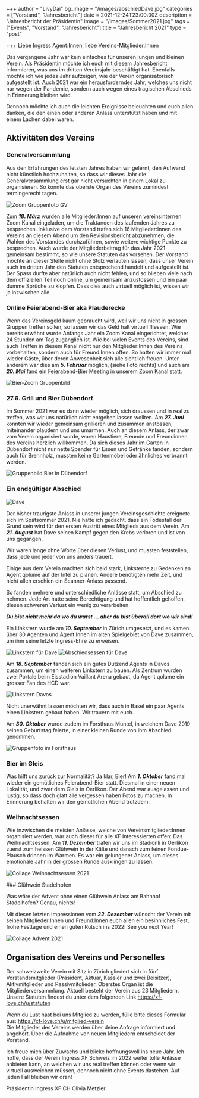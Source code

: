+++
author = "LivyDai"
bg_image = "/images/abschiedDave.jpg"
categories = ["Vorstand", "Jahresbericht"]
date = 2021-12-24T23:00:00Z
description = "Jahresbericht der Präsidentin"
image = "/images/Sommer2021.jpg"
tags = ["Events", "Vorstand", "Jahresbericht"]
title = "Jahresbericht 2021"
type = "post"

+++
Liebe Ingress Agent:Innen, liebe Vereins-Mitglieder:Innen

Das vergangene Jahr war kein einfaches für unseren jungen und kleinen Verein. Als Präsidentin möchte ich euch mit diesem Jahresbericht informieren, was uns im dritten Vereinsjahr beschäftigt hat. Ebenfalls möchte ich wie jedes Jahr aufzeigen, wie der Verein organisatorisch aufgestellt ist. 
Auch 2021 war ein herausforderndes Jahr, welches uns nicht nur wegen der Pandemie, sondern auch wegen eines tragischen Abschieds in Erinnerung bleiben wird. 

Dennoch möchte ich auch die leichten Ereignisse beleuchten und euch allen danken, die den einen oder anderen Anlass unterstützt haben und mit einem Lachen dabei waren. 


## Aktivitäten des Vereins

### Generalversammlung

Aus den Erfahrungen des letzten Jahres haben wir gelernt, den Aufwand nicht künstlich hochzuhalten, so dass wir dieses Jahr die Generalversammlung erst gar nicht versuchten in einem Lokal zu organisieren. So konnte das oberste Organ des Vereins zumindest termingerecht tagen. 

![Zoom Gruppenfoto GV](/images/MV2021Zoom.jpg)

Zum ***18. März*** wurden alle Mitglieder:Innen auf unseren vereinsinternen Zoom Kanal eingeladen, um die Traktanden des laufenden Jahres zu besprechen. 
Inklusive dem Vorstand trafen sich 16 Mitglieder:Innen des Vereins an diesem Abend um den Revisionsbericht abzunehmen, die Wahlen des Vorstandes durchzuführen, sowie weitere wichtige Punkte zu besprechen. Auch wurde der Mitgliederbeitrag für das Jahr 2021 gemeinsam bestimmt, so wie unsere Statuten das vorsehen. 
Der Vorstand möchte an dieser Stelle nicht ohne Stolz verlauten lassen, dass unser Verein auch im dritten Jahr den Statuten entsprechend handelt und aufgestellt ist.
Der Spass durfte aber natürlich auch nicht fehlen, und so blieben viele nach dem offiziellen Teil noch online, um gemeinsam anzustossen und ein paar dumme Sprüche zu klopfen. Dass dies auch virtuell möglich ist, wissen wir ja inzwischen alle. 


### Online Feierabend-Bier aka Plauderecke 

Wenn das Vereinsgeld kaum gebraucht wird, weil wir uns nicht in grossen Gruppen treffen sollen, so lassen wir das Geld halt virtuell fliessen: 
Wie bereits erwähnt wurde Anfangs Jahr ein Zoom Kanal eingerichtet, welcher 24 Stunden am Tag zugänglich ist. 
Wie bei vielen Events des Vereins, sind auch Treffen in diesem Kanal nicht nur den Mitglieder:Innen des Vereins vorbehalten,
sondern auch für Freund:Innen offen. So hatten wir immer mal wieder Gäste, über deren Anwesenheit sich alle sichtlich freuen. 
Unter anderem war dies am ***5. Februar*** möglich, (siehe Foto rechts) und auch am ***20. Mai*** fand ein Feierabend-Bier Meeting in unserem Zoom Kanal statt. 

![Bier-Zoom Gruppenbild](/images/ZoomBier.jpg)

### 27.6. Grill und Bier Dübendorf

Im Sommer 2021 war es dann wieder möglich, sich draussen und in real zu treffen, was wir uns natürlich nicht entgehen lassen wollten. Am ***27. Juni*** konnten wir wieder gemeinsam grillieren und zusammen anstossen, miteinander plaudern und uns umarmen. Auch an diesem Anlass, der zwar vom Verein organisiert wurde, waren Haustiere, Freunde und Freundinnen des Vereins herzlich willkommen.
Da sich dieses Jahr im Garten in Dübendorf nicht nur nette Spender für Essen und Getränke fanden, sondern auch für Brennholz, mussten keine Gartenmöbel oder ähnliches verbrannt werden. 

![Gruppenbild Bier in Dübendorf](/images/Sommer2021.jpg)

### Ein endgültiger Abschied

![Dave](/images/Dave.jpg)

Der bisher traurigste Anlass in unserer jungen Vereinsgeschichte ereignete sich im Spätsommer 2021. Nie hätte ich gedacht, dass ein Todesfall der Grund sein wird für den ersten Austritt eines Mitglieds aus dem Verein. 
Am ***21. August*** hat Dave seinen Kampf gegen den Krebs verloren und ist von uns gegangen. 

Wir waren lange ohne Worte über diesen Verlust, und mussten feststellen, dass jede und jeder von uns anders trauert. 

Einige aus dem Verein machten sich bald stark, Linksterne zu Gedenken an Agent qolume auf der Intel zu planen. 
Andere benötigten mehr Zeit, und nicht allen erschien ein Scanner-Anlass passend. 

So fanden mehrere und unterschiedliche Anlässe statt, um Abschied zu nehmen. 
Jede Art hatte seine Berechtigung und hat hoffentlich geholfen, diesen schweren Verlust ein wenig zu verarbeiten. 

***Du bist nicht mehr da wo du warst … aber du bist überall dort wo wir sind!***

Ein Linkstern wurde am ***10. September*** in Zürich umgesetzt, und es kamen über 30 Agenten und Agent:Innen im alten Spielgebiet von Dave zusammen, um ihm seine letzte Ingress-Ehre zu erweisen. 

![Linkstern für Dave](/images/dave_stern.jpg) ![Abschiedsessen für Dave](/images/abschiedDave.jpg)

Am ***18. September*** fanden sich ein 
gutes Dutzend Agents in Davos zusammen, 
um einen weiteren Linkstern zu bauen. Als Zentrum wurden zwei Portale beim Eisstadion Vaillant Arena gebaut, da Agent qolume ein grosser Fan des HCD war.

![Linkstern Davos](/images/DavosSternDave.png)

Nicht unerwähnt lassen möchten wir, dass auch in Basel ein paar Agents einen Linkstern gebaut haben. Wir trauern mit euch.

Am ***30. Oktober*** wurde zudem im Forsthaus Muntel, in welchem Dave 2019 seinen Geburtstag feierte, in einer kleinen Runde von ihm Abschied genommen. 

![Gruppenfoto im Forsthaus](/images/ForsthausDave.png)

### Bier im Gleis

Was hilft uns zurück zur Normalität? Ja klar, Bier! Am ***1. Oktober*** fand mal wieder ein gemütliches Feierabend-Bier statt. Diesmal in einer neuen Lokalität, und zwar dem Gleis in Oerlikon. Der Abend war ausgelassen und lustig, so dass doch glatt alle vergessen haben Fotos zu machen. In Erinnerung behalten wir den gemütlichen Abend trotzdem. 


### Weihnachtsessen

Wie inzwischen die meisten Anlässe, welche von Vereinsmitglieder:Innen organisiert werden, war auch dieser für alle XF Interessierten offen: Das Weihnachtsessen. 
Am ***11. Dezember*** trafen wir uns im Stadiönli in Oerlikon zuerst zum heissen Glühwein in der Kälte und danach zum feinen Fondue-Plausch drinnen im Warmen. Es war ein gelungener Anlass, um dieses emotionale Jahr in der grossen Runde ausklingen zu lassen. 

![Collage Weihnachtsessen 2021](/images/weihnachtsessen.jpg)

### Glühwein Stadelhofen

Was wäre der Advent ohne einen Glühwein Anlass am Bahnhof Stadelhofen? 
Genau, nichts! 

Mit diesen letzten Impressionen vom 
***22. Dezember*** wünscht der Verein mit seinen Mitglieder:Innen und Freund:Innen euch allen ein besinnliches Fest, frohe Festtage und einen guten Rutsch ins 2022! See you next Year!

![Collage Advent 2021](/images/Advent21.jpg)

## Organisation des Vereins und Personelles

Der schweizweite Verein mit Sitz in Zürich gliedert sich in fünf Vorstandsmitglieder (Präsident, Aktuar, Kassier und zwei Beisitzer), Aktivmitglieder und Passivmitglieder. Oberstes Organ ist die Mitgliederversammlung. Aktuell besteht der Verein aus 23 Mitgliedern. 
Unsere Statuten findest du unter dem folgenden Link https://xf-love.ch/u/statuten 

Wenn du Lust hast bei uns Mitglied zu werden, fülle bitte dieses Formular aus: https://xf-love.ch/u/mitglied-verein  
Die Mitglieder des Vereins werden über deine Anfrage informiert und angehört. Über die Aufnahme von neuen Mitgliedern entscheidet der Vorstand. 

Ich freue mich über Zuwachs und blicke hoffnungsvoll ins neue Jahr. Ich hoffe, dass der Verein Ingress XF Schweiz im 2022 weiter tolle Anlässe anbieten kann, an welchen wir uns real treffen können oder wenn wir virtuell ausweichen müssen, dennoch nicht ohne Events dastehen. Auf jeden Fall bleiben wir dran!

Präsidentin Ingress XF CH
Olivia Metzler
